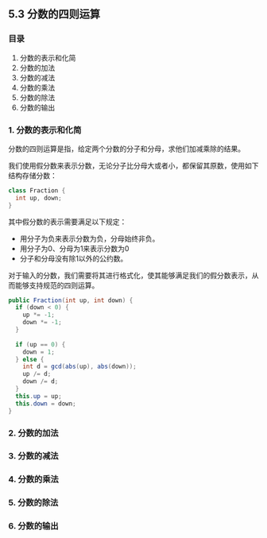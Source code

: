 ## 5.3 分数的四则运算

### 目录

1. 分数的表示和化简
2. 分数的加法
3. 分数的减法
4. 分数的乘法
5. 分数的除法
6. 分数的输出



### 1. 分数的表示和化简

分数的四则运算是指，给定两个分数的分子和分母，求他们加减乘除的结果。

我们使用假分数来表示分数，无论分子比分母大或者小，都保留其原数，使用如下结构存储分数：

```java
class Fraction {
  int up, down;
}
```

其中假分数的表示需要满足以下规定：

* 用分子为负来表示分数为负，分母始终非负。
* 用分子为0、分母为1来表示分数为0
* 分子和分母没有除1以外的公约数。



对于输入的分数，我们需要将其进行格式化，使其能够满足我们的假分数表示，从而能够支持规范的四则运算。

```java
public Fraction(int up, int down) {
  if (down < 0) {
    up *= -1;
    down *= -1;
  }
  
  if (up == 0) {
    down = 1;
  } else {
    int d = gcd(abs(up), abs(down));
    up /= d;
    down /= d;
  }
  this.up = up;
  this.down = down;
}
```



### 2. 分数的加法

### 3. 分数的减法

### 4. 分数的乘法

### 5. 分数的除法

### 6. 分数的输出